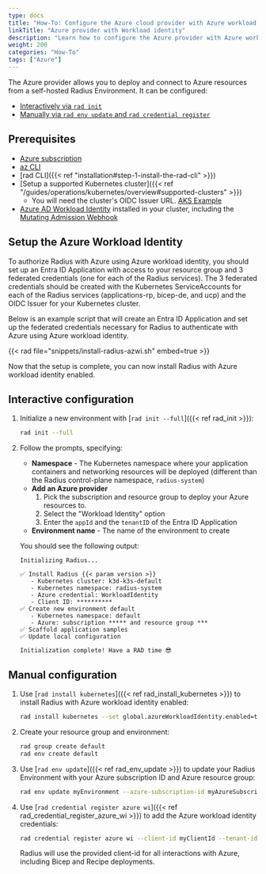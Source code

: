 ```yaml
---
type: docs
title: "How-To: Configure the Azure cloud provider with Azure workload identity"
linkTitle: "Azure provider with Workload identity"
description: "Learn how to configure the Azure provider with Azure workload identity for your Radius Environment"
weight: 200
categories: "How-To"
tags: ["Azure"]
---
```


The Azure provider allows you to deploy and connect to Azure resources from a self-hosted Radius Environment. It can be configured:

- [Interactively via `rad init`](#interactive-configuration)
- [Manually via `rad env update` and `rad credential register`](#manual-configuration)

## Prerequisites

- [Azure subscription](https://azure.com)
- [az CLI](https://aka.ms/azcli)
- [rad CLI]({{< ref "installation#step-1-install-the-rad-cli" >}})
- [Setup a supported Kubernetes cluster]({{< ref "/guides/operations/kubernetes/overview#supported-clusters" >}})
  - You will need the cluster's OIDC Issuer URL. [AKS Example](https://azure.github.io/azure-workload-identity/docs/installation/managed-clusters.html#azure-kubernetes-service-aks)
- [Azure AD Workload Identity](https://azure.github.io/azure-workload-identity/docs/installation.html) installed in your cluster, including the [Mutating Admission Webhook](https://azure.github.io/azure-workload-identity/docs/installation/mutating-admission-webhook.html)

## Setup the Azure Workload Identity

To authorize Radius with Azure using Azure workload identity, you should set up an Entra ID Application with access to your resource group and 3 federated credentials (one for each of the Radius services). The 3 federated credentials should be created with the Kubernetes ServiceAccounts for each of the Radius services (applications-rp, bicep-de, and ucp) and the OIDC Issuer for your Kubernetes cluster.

Below is an example script that will create an Entra ID Application and set up the federated credentials necessary for Radius to authenticate with Azure using Azure workload identity.

{{< rad file="snippets/install-radius-azwi.sh" embed=true >}}

Now that the setup is complete, you can now install Radius with Azure workload identity enabled.

## Interactive configuration

1. Initialize a new environment with [`rad init --full`]({{< ref rad_init >}}):

   ```bash
   rad init --full
   ```

1. Follow the prompts, specifying:
   - **Namespace** - The Kubernetes namespace where your application containers and networking resources will be deployed (different than the Radius control-plane namespace, `radius-system`)
   - **Add an Azure provider** 
      1. Pick the subscription and resource group to deploy your Azure resources to.
      2. Select the "Workload Identity" option
      3. Enter the `appId` and the `tenantID` of the Entra ID Application
   - **Environment name** - The name of the environment to create

   You should see the following output:

      ```
      Initializing Radius...

      ✅ Install Radius {{< param version >}}
         - Kubernetes cluster: k3d-k3s-default
         - Kubernetes namespace: radius-system
         - Azure credential: WorkloadIdentity                                                       
         - Client ID: **********
      ✅ Create new environment default
         - Kubernetes namespace: default
         - Azure: subscription ***** and resource group ***
      ✅ Scaffold application samples
      ✅ Update local configuration

      Initialization complete! Have a RAD time 😎
      ```

## Manual configuration


1. Use [`rad install kubernetes`]({{< ref rad_install_kubernetes >}}) to install Radius with Azure workload identity enabled:

    ```bash
    rad install kubernetes --set global.azureWorkloadIdentity.enabled=true
    ```

1. Create your resource group and environment:

    ```bash
    rad group create default
    rad env create default
    ```

1. Use [`rad env update`]({{< ref rad_env_update >}}) to update your Radius Environment with your Azure subscription ID and Azure resource group:

    ```bash
    rad env update myEnvironment --azure-subscription-id myAzureSubscriptionId --azure-resource-group  myAzureResourceGroup
    ```

1. Use [`rad credential register azure wi`]({{< ref rad_credential_register_azure_wi >}}) to add the Azure workload identity credentials:

    ```bash
    rad credential register azure wi --client-id myClientId --tenant-id myTenantId
    ```

    Radius will use the provided client-id for all interactions with Azure, including Bicep and Recipe deployments.
